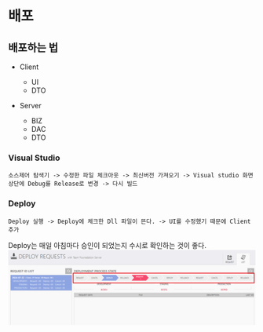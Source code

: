 
# 배포
## 배포하는 법
- Client
    - UI
    - DTO

- Server
    - BIZ
    - DAC
    - DTO
    
### Visual Studio
```
소스제어 탐색기 -> 수정한 파일 체크아웃 -> 최신버전 가져오기 -> Visual studio 화면 상단에 Debug를 Release로 변경 -> 다시 빌드 
```

### Deploy
```
Deploy 실행 -> Deploy에 체크한 Dll 파일이 뜬다. -> UI를 수정했기 때문에 Client 추가 
```
Deploy는 매일 아침마다 승인이 되었는지 수시로 확인하는 것이 좋다.
![배포](img/배포.png)